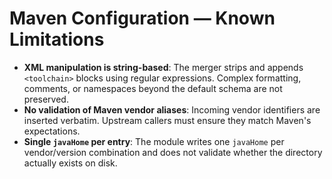 # Maven Configuration — Known Limitations

- **XML manipulation is string-based**: The merger strips and appends `<toolchain>` blocks using regular expressions. Complex formatting, comments, or namespaces beyond the default schema are not preserved.
- **No validation of Maven vendor aliases**: Incoming vendor identifiers are inserted verbatim. Upstream callers must ensure they match Maven's expectations.
- **Single `javaHome` per entry**: The module writes one `javaHome` per vendor/version combination and does not validate whether the directory actually exists on disk.
